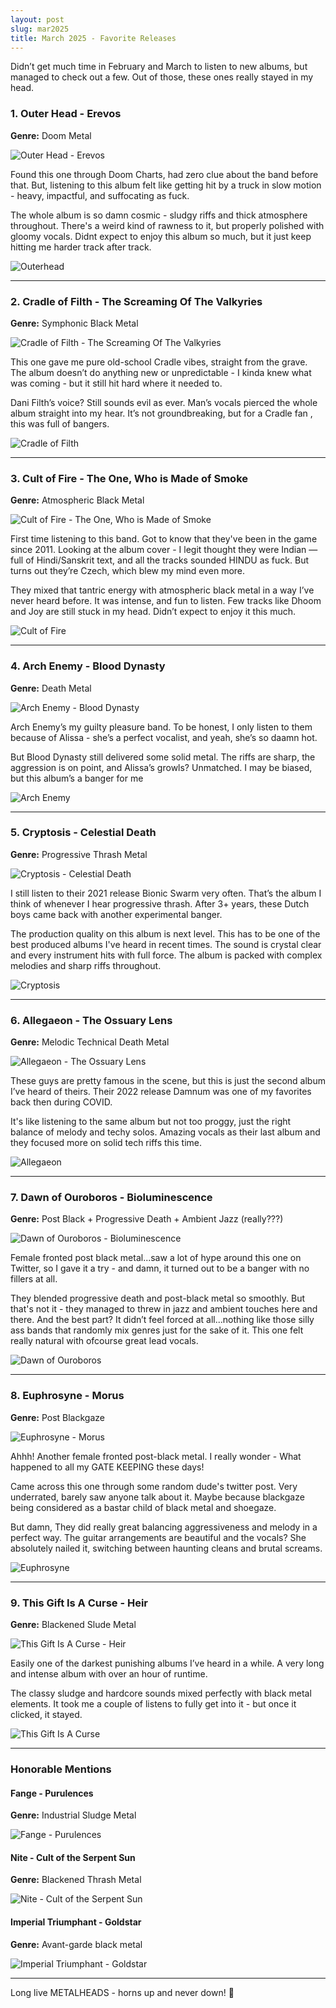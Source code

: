 ```yaml
---
layout: post
slug: mar2025
title: March 2025 - Favorite Releases
---
```


Didn’t get much time in February and March to listen to new albums, but managed to check out a few. Out of those, these ones really stayed in my head.

### 1. Outer Head - Erevos
**Genre:** Doom Metal

![Outer Head - Erevos](https://f4.bcbits.com/img/a2482882768_10.jpg)

Found this one through Doom Charts, had zero clue about the band before that. But, listening to this album felt like getting hit by a truck in slow motion - heavy, impactful, and suffocating as fuck.

The whole album is so damn cosmic - sludgy riffs and thick atmosphere throughout. There's a weird kind of rawness to it, but properly polished with gloomy vocals. Didnt expect to enjoy this album so much, but it just keep hitting me harder track after track.

![Outerhead](https://farm66.staticflickr.com/65535/53625977052_0f8493dd32_b.jpg)

---

### 2. Cradle of Filth - The Screaming Of The Valkyries
**Genre:** Symphonic Black Metal

![Cradle of Filth - The Screaming Of The Valkyries](https://f4.bcbits.com/img/a2918000865_10.jpg)

This one gave me pure old-school Cradle vibes, straight from the grave. The album doesn’t do anything new or unpredictable - I kinda knew what was coming - but it still hit hard where it needed to.

Dani Filth’s voice? Still sounds evil as ever. Man’s vocals pierced the whole album straight into my hear. It’s not groundbreaking, but for a Cradle fan , this was full of bangers.

![Cradle of Filth](https://f4.bcbits.com/img/0038449225_10.jpg)

---

### 3. Cult of Fire - The One, Who is Made of Smoke
**Genre:** Atmospheric Black Metal

![Cult of Fire - The One, Who is Made of Smoke](https://f4.bcbits.com/img/a2221368627_10.jpg)

First time listening to this band. Got to know that they've been in the game since 2011. Looking at the album cover - I legit thought they were Indian — full of Hindi/Sanskrit text, and all the tracks sounded HINDU as fuck. But turns out they’re Czech, which blew my mind even more.

They mixed that tantric energy with atmospheric black metal in a way I’ve never heard before. It was intense, and fun to listen. Few tracks like Dhoom and Joy are still stuck in my head. Didn’t expect to enjoy it this much.

![Cult of Fire](https://metalworldunited.com/wp-content/uploads/2025/01/descarga-8.png)

---

### 4. Arch Enemy - Blood Dynasty
**Genre:** Death Metal

![Arch Enemy - Blood Dynasty](https://f4.bcbits.com/img/a1615979059_10.jpg)

Arch Enemy’s my guilty pleasure band. To be honest, I only listen to them because of Alissa - she’s a perfect vocalist, and yeah, she’s so daamn hot.

But Blood Dynasty still delivered some solid metal. The riffs are sharp, the aggression is on point, and Alissa’s growls? Unmatched. I may be biased, but this album’s a banger for me


![Arch Enemy](https://i0.wp.com/www.sonicperspectives.com/wp-content/uploads/2022/08/Arch-Enemy-Featured.jpg)

---

### 5. Cryptosis - Celestial Death
**Genre:** Progressive Thrash Metal

![Cryptosis - Celestial Death](https://f4.bcbits.com/img/a1700113172_10.jpg)

I still listen to their 2021 release Bionic Swarm very often. That’s the album I think of whenever I hear progressive thrash. After 3+ years, these Dutch boys came back with another experimental banger.

The production quality on this album is next level.  This has to be one of the best produced albums I've heard in recent times. The sound is crystal clear and every instrument hits with full force. The album is packed with complex melodies and sharp riffs throughout.

![Cryptosis](https://dragon-productions.eu/wp-content/uploads/Cryptosis-02-1-1024x683.jpg)

---

### 6. Allegaeon - The Ossuary Lens
**Genre:** Melodic Technical Death Metal

![Allegaeon - The Ossuary Lens](https://f4.bcbits.com/img/a2493130678_10.jpg)

These guys are pretty famous in the scene, but this is just the second album I’ve heard of theirs. Their 2022 release Damnum was one of my favorites back then during COVID.

It's like listening to the same album but not too proggy, just the right balance of melody and techy solos. Amazing vocals as their last album and they focused more on solid tech riffs this time.

![Allegaeon](https://f4.bcbits.com/img/0038671577_10.jpg)
 
---

### 7. Dawn of Ouroboros - Bioluminescence
**Genre:** Post Black + Progressive Death + Ambient Jazz (really???)

![Dawn of Ouroboros - Bioluminescence](https://f4.bcbits.com/img/a3621278423_10.jpg)

Female fronted post black metal...saw a lot of hype around this one on Twitter, so I gave it a try - and damn, it turned out to be a banger with no fillers at all.

They blended progressive death and post-black metal so smoothly. But that's not it - they managed to threw in jazz and ambient touches here and there. And the best part? It didn’t feel forced at all...nothing like those silly ass bands that randomly mix genres just for the sake of it. This one felt really natural with ofcourse great lead vocals.

![Dawn of Ouroboros](https://prostheticrecords.com/wp-content/themes/yootheme/cache/78/Dawn-of-Ouroboros-2025-scaled-783161f4.jpeg)

---

### 8. Euphrosyne - Morus
**Genre:** Post Blackgaze

![Euphrosyne - Morus](https://f4.bcbits.com/img/a3191820570_10.jpg)

Ahhh! Another female fronted post-black metal. I really wonder - What happened to all my GATE KEEPING these days!

Came across this one through some random dude's twitter post. Very underrated, barely saw anyone talk about it. Maybe because blackgaze being considered as a bastar child of black metal and shoegaze.

But damn, They did really great balancing aggressiveness and melody in a perfect way. The guitar arrangements are beautiful and the vocals? She absolutely nailed it, switching between haunting cleans and brutal screams.

![Euphrosyne](https://f4.bcbits.com/img/0037295983_10.jpg)

---

### 9. This Gift Is A Curse - Heir
**Genre:** Blackened Slude Metal

![This Gift Is A Curse - Heir](https://f4.bcbits.com/img/a1862737374_10.jpg)

Easily one of the darkest punishing albums I’ve heard in a while. A very long and intense album with over an hour of runtime.

The classy sludge and hardcore sounds mixed perfectly with black metal elements. It took me a couple of listens to fully get into it - but once it clicked, it stayed.

![This Gift Is A Curse](https://f4.bcbits.com/img/0038969720_10.jpg)

---

### Honorable Mentions

#### Fange - Purulences
**Genre:** Industrial Sludge Metal

![Fange - Purulences](https://f4.bcbits.com/img/a0778674200_10.jpg)


#### Nite - Cult of the Serpent Sun
**Genre:** Blackened Thrash Metal

![Nite - Cult of the Serpent Sun](https://f4.bcbits.com/img/a0907040299_10.jpg)

#### Imperial Triumphant - Goldstar
**Genre:** Avant-garde black metal

![Imperial Triumphant - Goldstar](https://f4.bcbits.com/img/a2502317724_10.jpg)

---

Long live METALHEADS - horns up and never down! 🤘
